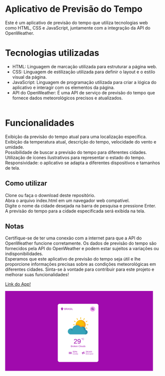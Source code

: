 
# Aplicativo de Previsão do Tempo

Este é um aplicativo de previsão do tempo que utiliza tecnologias web como HTML, CSS e JavaScript, juntamente com a integração da API do OpenWeather.

# Tecnologias utilizadas
+ HTML: Linguagem de marcação utilizada para estruturar a página web.<br>
+ CSS: Linguagem de estilização utilizada para definir o layout e o estilo visual da página.<br>
+ JavaScript: Linguagem de programação utilizada para criar a lógica do aplicativo e interagir com os elementos da página.<br>
+ API do OpenWeather: É uma API de serviço de previsão do tempo que fornece dados meteorológicos precisos e atualizados.<br><br>
# Funcionalidades

Exibição da previsão do tempo atual para uma localização específica.<br>
Exibição da temperatura atual, descrição do tempo, velocidade do vento e umidade.<br>
Possibilidade de buscar a previsão do tempo para diferentes cidades.<br>
Utilização de ícones ilustrativos para representar o estado do tempo.<br>
Responsividade: o aplicativo se adapta a diferentes dispositivos e tamanhos de tela.<br>

## Como utilizar
Clone ou faça o download deste repositório.<br>
Abra o arquivo index.html em um navegador web compatível.<br>
Digite o nome da cidade desejada na barra de pesquisa e pressione Enter.<br>
A previsão do tempo para a cidade especificada será exibida na tela.<br>

## Notas
Certifique-se de ter uma conexão com a internet para que a API do OpenWeather funcione corretamente.
Os dados de previsão do tempo são fornecidos pela API do OpenWeather e podem estar sujeitos a variações ou indisponibilidades.<br>
Esperamos que este aplicativo de previsão do tempo seja útil e lhe proporcione informações precisas sobre as condições meteorológicas em diferentes cidades. Sinta-se à vontade para contribuir para este projeto e melhorar suas funcionalidades!

[Link do App!](https://vanessamachado93.github.io/app-weather/)

<img src="./images/app-clima.png" alt="Texto alternativo" width="480" height="260">
